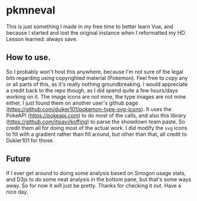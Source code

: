 # pkmneval

This is just something I made in my free time to better learn Vue, and because I started and lost the original instance when I reformatted my HD. Lesson learned: always save.

## How to use.

So I probably won't host this anywhere, because I'm not sure of the legal bits regarding using copyrighted material (Pokemon). Feel free to copy any or all parts of this, as it's really nothing groundbreaking. I would appreciate a credit back to the repo though, as I did spend quite a few hours/days working on it. The image icons are not mine, the type images are not mine either, I just found them on another user's github page (https://github.com/duiker101/pokemon-type-svg-icons). It uses the PokeAPI (https://pokeapi.com) to do most of the calls, and also this library (https://github.com/itsjavi/koffing) to parse the showdown team paste. So credit them all for doing most of the actual work. I did modify the `svg` icons to fill with a gradient rather than fill around, but other than that, all credit to Dukier101 for those.

## Future

If I ever get around to doing some analysis based on Smogon usage stats, and D3js to do some neat analysis in the bottom pane, but that's some ways away. So for now it will just be pretty. Thanks for checking it out. Have a nice day.
